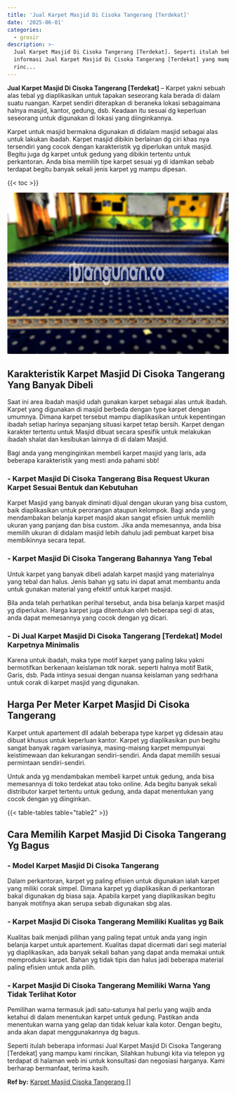 ```yaml
---
title: 'Jual Karpet Masjid Di Cisoka Tangerang [Terdekat]'
date: '2025-06-01'
categories:
  - grosir
description: >-
  Jual Karpet Masjid Di Cisoka Tangerang [Terdekat]. Seperti itulah beberapa
  informasi Jual Karpet Masjid Di Cisoka Tangerang [Terdekat] yang mampu kami
  rinc...
---
```


**Jual Karpet Masjid Di Cisoka Tangerang \[Terdekat\]** – Karpet yakni sebuah alas tebal yg diaplikasikan untuk tapakan seseorang kala berada di dalam suatu ruangan. Karpet sendiri diterapkan di beraneka lokasi sebagaimana halnya masjid, kantor, gedung, dsb. Keadaan itu sesuai dg keperluan seseorang untuk digunakan di lokasi yang diinginkannya.

Karpet untuk masjid bermakna digunakan di didalam masjid sebagai alas untuk lakukan ibadah. Karpet masjid dibikin berlainan dg ciri khas nya tersendiri yang cocok dengan karakteristik yg diperlukan untuk masjid. Begitu juga dg karpet untuk gedung yang dibikin tertentu untuk perkantoran. Anda bisa memilih tipe karpet sesuai yg di idamkan sebab terdapat begitu banyak sekali jenis karpet yg mampu dipesan.

{{< toc >}}

![Jual Karpet Masjid Di Cisoka Tangerang [Terdekat]](/images/grosir-karpet-murah-59.png)

## Karakteristik Karpet Masjid Di Cisoka Tangerang Yang Banyak Dibeli

Saat ini area ibadah masjid udah gunakan karpet sebagai alas untuk ibadah. Karpet yang digunakan di masjid berbeda dengan type karpet dengan umumnya. Dimana karpet tersebut mampu diaplikasikan untuk kepentingan ibadah setiap harinya sepanjang situasi karpet tetap bersih. Karpet dengan karakter tertentu untuk Masjid dibuat secara spesifik untuk melakukan ibadah shalat dan kesibukan lainnya di di dalam Masjid.

Bagi anda yang menginginkan membeli karpet masjid yang laris, ada beberapa karakteristik yang mesti anda pahami sbb!

### \- Karpet Masjid Di Cisoka Tangerang Bisa Request Ukuran Karpet Sesuai Bentuk dan Kebutuhan

Karpet Masjid yang banyak diminati dijual dengan ukuran yang bisa custom, baik diaplikasikan untuk perorangan ataupun kelompok. Bagi anda yang mendambakan belanja karpet masjid akan sangat efisien untuk memliih ukuran yang panjang dan bisa custom. Jika anda memesannya, anda bisa memilih ukuran di didalam masjid lebih dahulu jadi pembuat karpet bisa membikinnya secara tepat.

### \- Karpet Masjid Di Cisoka Tangerang Bahannya Yang Tebal

Untuk karpet yang banyak dibeli adalah karpet masjid yang materialnya yang tebal dan halus. Jenis bahan yg satu ini dapat amat membantu anda untuk gunakan material yang efektif untuk karpet masjid.

Bila anda telah perhatikan perihal tersebut, anda bisa belanja karpet masjid yg diperlukan. Harga karpet juga ditentukan oleh beberapa segi di atas, anda dapat memesannya yang cocok dengan yg dicari.

### \- Di Jual Karpet Masjid Di Cisoka Tangerang \[Terdekat\] Model Karpetnya Minimalis

Karena untuk ibadah, maka type motif karpet yang paling laku yakni bermotifkan berkenaan keislaman tdk norak. seperti halnya motif Batik, Garis, dsb. Pada intinya sesuai dengan nuansa keislaman yang sedrhana untuk corak di karpet masjid yang digunakan.

## Harga Per Meter Karpet Masjid Di Cisoka Tangerang

Karpet untuk apartement dll adalah beberapa type karpet yg didesain atau dibuat khusus untuk keperluan kantor. Karpet yg diaplikasikan pun begitu sangat banyak ragam variasinya, masing-maisng karpet mempunyai keistimewaan dan kekurangan sendiri-sendiri. Anda dapat memilih sesuai permintaan sendiri-sendiri.

Untuk anda yg mendambakan membeli karpet untuk gedung, anda bisa memesannya di toko terdekat atau toko online. Ada begitu banyak sekali distributor karpet tertentu untuk gedung, anda dapat menentukan yang cocok dengan yg diinginkan.

{{< table-tables table="table2" >}}

## Cara Memilih Karpet Masjid Di Cisoka Tangerang Yg Bagus

### \- Model Karpet Masjid Di Cisoka Tangerang

Dalam perkantoran, karpet yg paling efisien untuk digunakan ialah karpet yang miliki corak simpel. Dimana karpet yg diaplikasikan di perkantoran bakal digunakan dg biasa saja. Apabila karpet yang diaplikasikan begitu banyak motifnya akan serupa sebab digunakan sbg alas.

### \- Karpet Masjid Di Cisoka Tangerang Memiliki Kualitas yg Baik

Kualitas baik menjadi pilihan yang paling tepat untuk anda yang ingin belanja karpet untuk apartement. Kualitas dapat dicermati dari segi material yg diaplikasikan, ada banyak sekali bahan yang dapat anda memakai untuk memproduksi karpet. Bahan yg tidak tipis dan halus jadi beberapa material paling efisien untuk anda pilih.

### \- Karpet Masjid Di Cisoka Tangerang Memiliki Warna Yang Tidak Terlihat Kotor

Pemilihan warna termasuk jadi satu-satunya hal perlu yang wajib anda ketahui di dalam menentukan karpet untuk gedung. Pastikan anda menentukan warna yang gelap dan tidak keluar kala kotor. Dengan begitu, anda akan dapat menggunakannya dg bagus.

Seperti itulah beberapa informasi Jual Karpet Masjid Di Cisoka Tangerang \[Terdekat\] yang mampu kami rincikan, Silahkan hubungi kita via telepon yg terdapat di halaman web ini untuk konsultasi dan negosiasi harganya. Kami berharap bermanfaat, terima kasih.

**Ref by:**  [Karpet Masjid Cisoka Tangerang []](https://id.wikipedia.org/wiki/Karpet)
